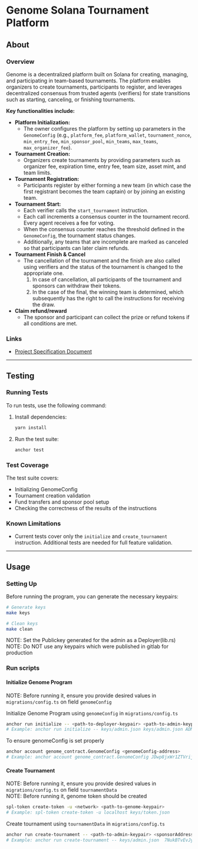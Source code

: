# Genome Solana Tournament Platform

## About

### Overview

Genome is a decentralized platform built on Solana for creating, managing, and participating in team-based tournaments. The platform enables organizers to create tournaments, participants to register, and leverages decentralized consensus from trusted agents (verifiers) for state transitions such as starting, canceling, or finishing tournaments.

**Key functionalities include:**

- **Platform Initialization:**  
  - The owner configures the platform by setting up parameters in the `GenomeConfig` (e.g., `platform_fee`, `platform_wallet`, `tournament_nonce`, `min_entry_fee`, `min_sponsor_pool`, `min_teams`, `max_teams`, `max_organizer_fee`).
- **Tournament Creation:**  
  - Organizers create tournaments by providing parameters such as organizer fee, expiration time, entry fee, team size, asset mint, and team limits.
- **Tournament Registration:**  
  - Participants register by either forming a new team (in which case the first registrant becomes the team captain) or by joining an existing team.
- **Tournament Start:**  
  - Each verifier calls the `start_tournament` instruction.  
  - Each call increments a consensus counter in the tournament record. Every agent receives a fee for voting.
  - When the consensus counter reaches the threshold defined in the `GenomeConfig`, the tournament status changes.
  - Additionally, any teams that are incomplete are marked as canceled so that participants can later claim refunds.
- **Tournament Finish & Cancel**  
  - The cancellation of the tournament and the finish are also called using verifiers and the status of the tournament is changed to the appropriate one.
    1. In case of cancellation, all participants of the tournament and sponsors can withdraw their tokens.
    2. In the case of the final, the winning team is determined, which subsequently has the right to call the instructions for receiving the draw.
- **Claim refund/reward**
  - The sponsor and participant can collect the prize or refund tokens if all conditions are met.

### Links

- [Project Specification Document](https://entangle.atlassian.net/wiki/spaces/ENTN/pages/264339472/Team+tournament+single+chain)

---

## Testing

### Running Tests

To run tests, use the following command:

1. Install dependencies:

    ```sh
    yarn install
    ```

2. Run the test suite:

    ```sh
    anchor test
    ```

### Test Coverage

The test suite covers:

- Initializing GenomeConfig
- Tournament creation validation
- Fund transfers and sponsor pool setup
- Checking the correctness of the results of the instructions

### Known Limitations

- Current tests cover only the `initialize` and `create_tournament` instruction. Additional tests are needed for full feature validation.

---

## Usage

### Setting Up

Before running the program, you can generate the necessary keypairs:

```sh
# Generate keys
make keys

# Clean keys
make clean
```

NOTE: Set the Publickey generated for the admin as a Deployer(lib.rs)
NOTE: Do NOT use any keypairs which were published in gitlab for production

### Run scripts

#### Initialize Genome Program

NOTE: Before running it, ensure you provide desired values in `migrations/config.ts` on field `genomeConfig`

Initialize Genome Program using `genomeConfig` in `migrations/config.ts`

```sh
anchor run initialize -- <path-to-deployer-keypair> <path-to-admin-keypair> <plaftormWallet>
# Example: anchor run initialize -- keys/admin.json keys/admin.json ADMimZiEmRJczgEvYqGQXoMsYJd2vXpeqJxyGDJh5J4
```

To ensure genomeConfig is set properly

```sh
anchor account genome_contract.GenomeConfig <genomeConfig-address>
# Example: anchor account genome_contract.GenomeConfig JDwp8jxWr1ZTVrij5tRevrcgnfnPF8ZcmYgAYBch7UYb
```

#### Create Tournament

NOTE: Before running it, ensure you provide desired values in `migrations/config.ts` on field `tournamentData` <br>
NOTE: Before running it, genome token should be created

```sh
spl-token create-token -u <network> <path-to-genome-keypair>
# Example: spl-token create-token -u localhost keys/token.json
```

Create tournament using `tournamentData` in `migrations/config.ts`

```sh
anchor run create-tournament -- <path-to-admin-keypair> <sponsorAddress> <mintAddress>
# Example: anchor run create-tournament -- keys/admin.json  7NukBTvEvJytba1bjBfTUqeijevxQMkRsmbse894WZMS 6F7Tn3YPcArLG6G2FoKGtkPYrwrQqdJeA7SQ3i5Uy1py
```
